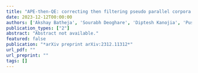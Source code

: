 ```yaml
---
title: "APE-then-QE: correcting then filtering pseudo parallel corpora for MT training data creation"
date: 2023-12-12T00:00:00
authors: ['Akshay Batheja', 'Sourabh Deoghare', 'Diptesh Kanojia', 'Pushpak Bhattacharyya']
publication_types: ["2"]
abstract: "Abstract not available."
featured: false
publication: "*arXiv preprint arXiv:2312.11312*"
url_pdf: ""
url_preprint: ""
tags: []
---
```

